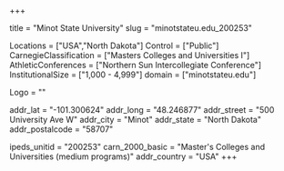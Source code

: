 
+++

title = "Minot State University"
slug = "minotstateu.edu_200253"

Locations = ["USA","North Dakota"]
Control = ["Public"]
CarnegieClassification = ["Masters Colleges and Universities I"]
AthleticConferences = ["Northern Sun Intercollegiate Conference"]
InstitutionalSize = ["1,000 - 4,999"]
domain = ["minotstateu.edu"]

Logo = ""

addr_lat = "-101.300624"
addr_long = "48.246877"
addr_street = "500 University Ave W"
addr_city = "Minot"
addr_state = "North Dakota"
addr_postalcode = "58707"

ipeds_unitid = "200253"
carn_2000_basic = "Master's Colleges and Universities (medium programs)"
addr_country = "USA"
+++
    
